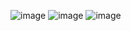 ![image](https://user-images.githubusercontent.com/78366838/123270653-c5356e80-d508-11eb-8163-a8d380c65ec5.png)
![image](https://user-images.githubusercontent.com/78366838/123270626-bea6f700-d508-11eb-9f2d-a0cf8bbf4976.png)
![image](https://user-images.githubusercontent.com/78366838/123270756-de3e1f80-d508-11eb-9173-085b0d1bdc71.png)
